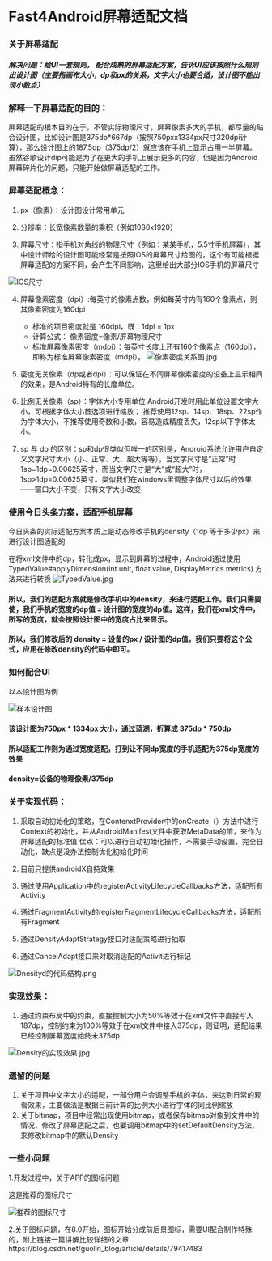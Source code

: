 # Fast4Android屏幕适配文档
### 关于屏幕适配
##### 解决问题：给UI一套规则， 配合成熟的屏幕适配方案，告诉UI应该按照什么规则出设计图（主要指画布大小，dp和px的关系，文字大小也要合适，设计图不能出现小数点）
### 解释一下屏幕适配的目的：
屏幕适配的根本目的在于，不管实际物理尺寸，屏幕像素多大的手机，都尽量的贴合设计图，比如设计图是375dp*667dp（按照750pxx1334px尺寸320dpi计算），那么设计图上的187.5dp（375dp/2）就应该在手机上显示占用一半屏幕。
虽然谷歌设计dip可能是为了在更大的手机上展示更多的内容，但是因为Android屏幕碎片化的问题，只能开始做屏幕适配的工作。
### 屏幕适配概念：
1. px（像素）：设计图设计常用单元

2. 分辨率：长宽像素数量的乘积（例如1080x1920）

3. 屏幕尺寸：指手机对角线的物理尺寸（例如：某某手机，5.5寸手机屏幕），其中设计师给的设计图可能经常是按照IOS的屏幕尺寸给图的，这个有可能根据屏幕适配的方案不同，会产生不同影响，这里给出大部分IOS手机的屏幕尺寸

![IOS尺寸](https://i.loli.net/2020/05/08/ohnZfdzG6MYNOpg.jpg)

4. 屏幕像素密度（dpi）:每英寸的像素点数，例如每英寸内有160个像素点，则其像素密度为160dpi
    * 标准的项目密度就是 160dpi，既：1dpi = 1px
    * 计算公式： 像素密度=像素/屏幕物理尺寸
    * 标准屏幕像素密度（mdpi）：每英寸长度上还有160个像素点（160dpi），即称为标准屏幕像素密度（mdpi）。
   ![像素密度关系图.jpg](https://i.loli.net/2020/05/08/cWpjsbJmILAqSvu.jpg)
    
5. 密度无关像素（dp或者dpi）：可以保证在不同屏幕像素密度的设备上显示相同的效果，是Android特有的长度单位。

6. 比例无关像素（sp）：字体大小专用单位 Android开发时用此单位设置文字大小，可根据字体大小首选项进行缩放； 推荐使用12sp、14sp、18sp、22sp作为字体大小，不推荐使用奇数和小数，容易造成精度丢失，12sp以下字体太小。

7. sp 与 dp 的区别：sp和dp很类似但唯一的区别是，Android系统允许用户自定义文字尺寸大小（小、正常、大、超大等等），当文字尺寸是“正常”时1sp=1dp=0.00625英寸，而当文字尺寸是“大”或“超大”时，1sp>1dp=0.00625英寸。类似我们在windows里调整字体尺寸以后的效果——窗口大小不变，只有文字大小改变


### 使用今日头条方案，适配手机屏幕

今日头条的实际适配方案本质上是动态修改手机的density（1dp 等于多少px）来进行设计图适配的

在将xml文件中的dp，转化成px，显示到屏幕的过程中，Android通过使用TypedValue#applyDimension(int unit, float value, DisplayMetrics metrics) 方法来进行转换
![TypedValue.jpg](https://i.loli.net/2020/05/08/dlgns6PwMpe4WGK.jpg)
#### 所以，我们的适配方案就是修改手机中的density，来进行适配工作。我们只需要使，我们手机的宽度的dp值 = 设计图的宽度的dp值。这样，我们在xml文件中，所写的宽度，就会按照设计图中的宽度占比来显示。

#### 所以，我们修改后的 density = 设备的px / 设计图的dp值，我们只要将这个公式，应用在修改density的代码中即可。

### 如何配合UI

以本设计图为例

![样本设计图](https://i.loli.net/2020/05/08/jyZAiFBJV8Ewrx1.png)

#### 该设计图为750px * 1334px 大小，通过蓝湖，折算成 375dp * 750dp
#### 所以适配工作则为通过宽度适配，打到让不同dp宽度的手机适配为375dp宽度的效果
#### density=设备的物理像素/375dp


### 关于实现代码：

1. 采取自动初始化的策略，在ContenxtProvider中的onCreate（）方法中进行Context的初始化，并从AndroidManifest文件中获取MetaData的值，来作为屏幕适配的标准值
优点：可以进行自动初始化操作，不需要手动设置，完全自动化，缺点是没办法控制优化初始化时间

2. 目前只提供androidX自持效果

3. 通过使用Application中的registerActivityLifecycleCallbacks方法，适配所有Activity

4. 通过FragmentActivity的registerFragmentLifecycleCallbacks方法，适配所有Fragment

5. 通过DensityAdaptStrategy接口对适配策略进行抽取

6. 通过CancelAdapt接口来对取消适配的Activit进行标记

![Dnesityd的代码结构.png](https://i.loli.net/2020/05/08/qXVcprLPsO8QuUk.png)

### 实现效果：

1. 通过约束布局中的约束，直接控制大小为50%等效于在xml文件中直接写入187dp，控制约束为100%等效于在xml文件中接入375dp，则证明，适配结果已经控制屏幕宽度始终未375dp


![Density的实现效果.jpg](https://i.loli.net/2020/05/08/xk9KX6iRJVym54r.jpg)


### 遗留的问题

1. 关于项目中文字大小的适配，一部分用户会调整手机的字体，来达到日常的观看效果，主要做法是根据目前计算的比例大小进行字体的同比例缩放
2. 关于bitmap，项目中经常出现使用bitmap，或者保存bitmap对象到文件中的情况，修改了屏幕适配之后，也要调用bitmap中的setDefaultDensity方法，来修改bitmap中的默认Density

### 一些小问题

1.开发过程中，关于APP的图标问题

这是推荐的图标尺寸

![推荐的图标尺寸](https://i.loli.net/2020/05/08/i5fGRAmahS3KOcJ.png)

2.关于图标问题，在8.0开始，图标开始分成前后景图标，需要UI配合制作特殊的，附上链接一篇讲解比较详细的文章https://blog.csdn.net/guolin_blog/article/details/79417483